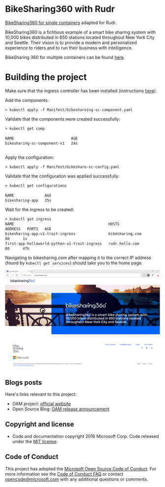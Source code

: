 # BikeSharing360 with Rudr

[BikeSharing360 for single containers](https://github.com/microsoft/BikeSharing360_SingleContainer) adapted for Rudr.

BikeSharing360 is a fictitious example of a smart bike sharing system with 10,000 bikes distributed in 650 stations located throughout New York City and Seattle. Their vision is to provide a modern and personalized experience to riders and to run their business with intelligence.

BikeSharing 360 for multiple containers can be found [here](https://github.com/Microsoft/BikeSharing360_MultiContainer).

# Building the project

Make sure that the ingress controller has been installed (instructions [here](../../docs/setup/install.md)).

Add the components:

```
> kubectl apply -f Manifest/bikeshareing-sc-component.yaml

```

Validate that the components were created successfully:

```
> kubectl get comp     

NAME                          AGE
bikesharing-sc-component-v1   24s
     
```

Apply the configuration:

```
> kubectl apply -f Manifest/bikeshare-sc-config.yaml
```

Validate that the configuration was applied successfully:

```
> kubectl get configurations

NAME              AGE
bikesharing-app   25s
```

Wait for the ingress to be created:

```
> kubectl get ingress                                                             
NAME                                           HOSTS             ADDRESS   PORTS   AGE
bikesharing-app-v1-trait-ingress               bikesharing.com             80      1s
first-app-helloworld-python-v1-trait-ingress   rudr.hello.com              80      47h
```

Navigating to bikesharing.com after mapping it to the correct IP address (found by `kubectl get services`) should take you to the home page.

![home-page](bikesharing-sc-page.png "Home Page")

## Blogs posts

Here's links relevant to this project:

- OAM project: [official website](https://oam.dev/)
- Open Source Blog: [OAM release announcement](https://cloudblogs.microsoft.com/opensource/2019/10/16/announcing-open-application-model/)

## Copyright and license
* Code and documentation copyright 2016 Microsoft Corp. Code released under the [MIT license](https://opensource.org/licenses/MIT).

## Code of Conduct 
This project has adopted the [Microsoft Open Source Code of Conduct](https://opensource.microsoft.com/codeofconduct/). For more information see the [Code of Conduct FAQ](https://opensource.microsoft.com/codeofconduct/faq/) or contact [opencode@microsoft.com](mailto:opencode@microsoft.com) with any additional questions or comments.
